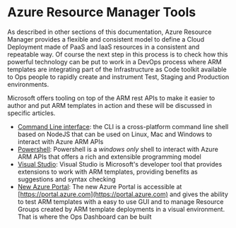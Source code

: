 # Azure Resource Manager Tools

As described in other sections of this documentation, Azure Resource Manager provides a flexible and consistent model to define a Cloud Deployment made of PaaS and IaaS resources in a consistent and repeatable way.
Of course the next step in this process is to check how this powerful technology can be put to work in a DevOps process where ARM templates are integrating part of the Infrastructure as Code toolkit available to Ops people to rapidly create and instrument Test, Staging and Production environments.

Microsoft offers tooling on top of the ARM rest APIs to make it easier to author and put ARM templates in action and these will be discussed in specific articles.

* [Command Line interface](CLI.md): the CLI is a cross-platform command line shell based on NodeJS that can be used on Linux, Mac and Windows to interact with Azure ARM APIs
* [Powershell](Powershell.md): Powershell is a *windows only* shell to interact with Azure ARM APIs that offers a rich and extensible programming model
* [Visual Studio](Visual-studio.md): Visual Studio is Microsoft's developer tool that provides extensions to work with ARM templates, providing benefits as suggestions and syntax checking
* [New Azure Portal](Portal.md): The new Azure Portal is accessible at [https://portal.azure.com](https://portal.azure.com) and gives the ability to test ARM templates with a easy to use GUI and to manage Resource Groups created by ARM template deployments in a visual environment. That is where the Ops Dashboard can be built
